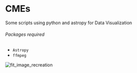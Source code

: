 # CMEs
Some scripts using python and astropy for Data Visualization

###### Packages required
- `Astropy`
- `ffmpeg`

![fit_image_recreation](https://media.giphy.com/media/716ryIBmVH6ia3dLBH/giphy.gif?cid=790b7611f32317c890721822eae956fee96daac1d60d8db8&rid=giphy.gif&ct=g)
